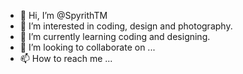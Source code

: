 - 👋 Hi, I’m @SpyrithTM
- 👀 I’m interested in coding, design and photography.
- 🌱 I’m currently learning coding and designing.
- 💞️ I’m looking to collaborate on ...
- 📫 How to reach me ...

<!---
SpyrithTM/SpyrithTM is a ✨ special ✨ repository because its `README.md` (this file) appears on your GitHub profile.
You can click the Preview link to take a look at your changes.
--->
